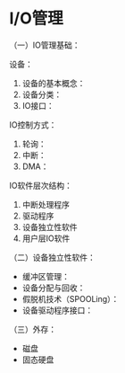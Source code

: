 # I/O管理

（一）IO管理基础：

设备：

1. 设备的基本概念：
2. 设备分类：
3. IO接口：

IO控制方式：

1. 轮询：
2. 中断：
3. DMA：

IO软件层次结构：

1. 中断处理程序
2. 驱动程序
3. 设备独立性软件
4. 用户层IO软件

（二）设备独立性软件：

- 缓冲区管理：
- 设备分配与回收：
- 假脱机技术（SPOOLing）：
- 设备驱动程序接口：

（三）外存：

- 磁盘
- 固态硬盘

